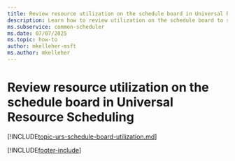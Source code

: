 ```yaml
---
title: Review resource utilization on the schedule board in Universal Resource Scheduling
description: Learn how to review utilization on the schedule board to see the amount of time a resource is scheduled to work.
ms.subservice: common-scheduler
ms.date: 07/07/2025
ms.topic: how-to
author: mkelleher-msft
ms.author: mkelleher
---
```


# Review resource utilization on the schedule board in Universal Resource Scheduling

[!INCLUDE[topic-urs-schedule-board-utilization.md](../shared/urs/schedule-board-utilization.md)]


[!INCLUDE[footer-include](../includes/footer-banner.md)]
